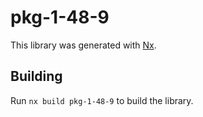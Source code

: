 # pkg-1-48-9

This library was generated with [Nx](https://nx.dev).

## Building

Run `nx build pkg-1-48-9` to build the library.
